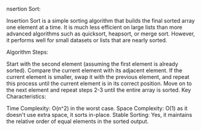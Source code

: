 nsertion Sort:

Insertion Sort is a simple sorting algorithm that builds the final sorted array one element at a time. It is much less efficient on large lists than more advanced algorithms such as quicksort, heapsort, or merge sort. However, it performs well for small datasets or lists that are nearly sorted.

Algorithm Steps:

Start with the second element (assuming the first element is already sorted).
Compare the current element with its adjacent element.
If the current element is smaller, swap it with the previous element, and repeat this process until the current element is in its correct position.
Move on to the next element and repeat steps 2-3 until the entire array is sorted.
Key Characteristics:

Time Complexity: O(n^2) in the worst case.
Space Complexity: O(1) as it doesn't use extra space, it sorts in-place.
Stable Sorting: Yes, it maintains the relative order of equal elements in the sorted output.
